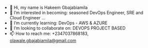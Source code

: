 - 👋 Hi, my name is Hakeem Gbajabiamila
- 👀 I’m interested in becoming: seasoned DevOps Engineer, SRE and Cloud Engineer ...
- 🌱 I’m currently learning: DevOps - AWS & AZURE
- 💞️ I’m looking to collaborate on: DEVOPS PROJECT BASED 
- 📫 How to reach me: +2347037868183, olawale.gbajabiamila@gmail.com

<!---
Haolag/Haolag is a ✨ special ✨ repository because its `README.md` (this file) appears on your GitHub profile.
You can click the Preview link to take a look at your changes.
--->
